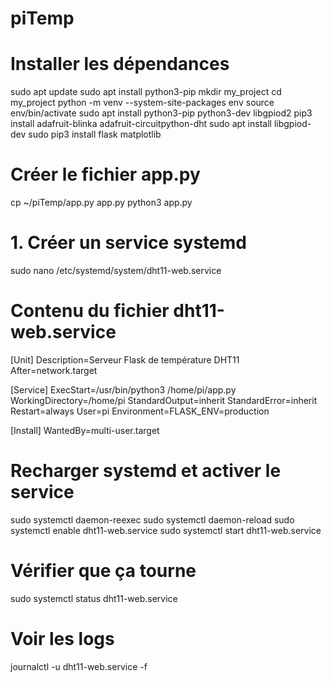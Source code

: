 # piTemp

# Installer les dépendances
sudo apt update
sudo apt install python3-pip
mkdir my_project
cd my_project
python -m venv --system-site-packages env
source env/bin/activate
sudo apt install python3-pip python3-dev libgpiod2
pip3 install adafruit-blinka adafruit-circuitpython-dht
sudo apt install libgpiod-dev
sudo pip3 install flask matplotlib

# Créer le fichier app.py
cp ~/piTemp/app.py app.py
python3 app.py

# 1. Créer un service systemd
sudo nano /etc/systemd/system/dht11-web.service

# Contenu du fichier dht11-web.service
[Unit]
Description=Serveur Flask de température DHT11
After=network.target

[Service]
ExecStart=/usr/bin/python3 /home/pi/app.py
WorkingDirectory=/home/pi
StandardOutput=inherit
StandardError=inherit
Restart=always
User=pi
Environment=FLASK_ENV=production

[Install]
WantedBy=multi-user.target

# Recharger systemd et activer le service
sudo systemctl daemon-reexec
sudo systemctl daemon-reload
sudo systemctl enable dht11-web.service
sudo systemctl start dht11-web.service

# Vérifier que ça tourne
sudo systemctl status dht11-web.service

# Voir les logs
journalctl -u dht11-web.service -f
